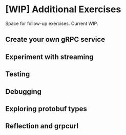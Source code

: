 # [WIP] Additional Exercises

Space for follow-up exercises. Current WIP.

## Create your own gRPC service

## Experiment with streaming

## Testing

## Debugging

## Exploring protobuf types

## Reflection and grpcurl
